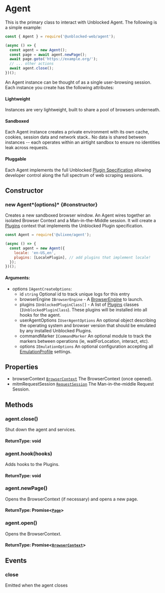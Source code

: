 # Agent

This is the primary class to interact with Unblocked Agent. The following is a simple example:

```js
const { Agent } = require('@unblocked-web/agent');

(async () => {
  const agent = new Agent();
  const page = await agent.newPage();
  await page.goto('https://example.org/');
  // ... other actions
  await agent.close();
})();
```

An Agent instance can be thought of as a single user-browsing session. Each instance you create has the following attributes:

#### Lightweight

Instances are very lightweight, built to share a pool of browsers underneath.

#### Sandboxed

Each Agent instance creates a private environment with its own cache, cookies, session data and network stack.. No data is shared between instances -- each operates within an airtight sandbox to ensure no identities leak across requests.

#### Pluggable

Each Agent implements the full Unblocked [Plugin Specification](https://github.com/ulixee/unblocked/main/tree/specification/plugin) allowing developer control along the full spectrum of web scraping sessions.

## Constructor

### new Agent*(options)* {#constructor}

Creates a new sandboxed browser window. An Agent wires together an isolated Browser Context and a Man-in-the-Middle session. It will create a [Plugins](./Plugins.md) context that implements the Unblocked Plugin specification.

```js
const Agent = require('@ulixee/agent');

(async () => {
  const agent = new Agent({
    locale: 'en-US,en',
    plugins: [LocalePlugin], // add plugins that implement locale!
  });
})();
```

#### **Arguments**:

- options `IAgentCreateOptions`:
  - id `string` Optional id to track unique logs for this entry
  - browserEngine `IBrowserEngine` - A [BrowserEngine](./BrowserEngine.md) to launch.
  - plugins `IUnblockedPluginClass[]` - A list of [Plugins](https://github.com/ulixee/unblocked/main/tree/specification/plugin/IUnblockedPlugin.ts) classes (`IUnblockedPluginClass`). These plugins will be installed into all hooks for the agent.
  - userAgentOptions `IUserAgentOptions` An optional object describing the operating system and browser version that should be emulated by any installed Unblocked Plugins.
  - commandMarker `ICommandMarker` An optional module to track the markers between operations (ie, waitForLocation, interact, etc).
  - options `IEmulationOptions` An optional configuration accepting all [EmulationProfile](https://github.com/ulixee/unblocked/main/tree/specification#emulation-profile) settings.

## Properties

- browserContext [`BrowserContext`](./BrowserContext.md) The BrowserContext (once opened).
- mitmRequestSession [`RequestSession`](./Man-in-the-Middle.md) The Man-in-the-middle Request Session.

## Methods

### agent.close()

Shut down the agent and services.

#### **ReturnType**: void

### agent.hook(hooks)

Adds hooks to the Plugins.

#### **ReturnType**: void

### agent.newPage()

Opens the BrowserContext (if necessary) and opens a new page.

#### **ReturnType**: Promise<[`Page`](./Page.md)>

### agent.open()

Opens the BrowserContext.

#### **ReturnType**: Promise<[`BrowserContext`](./BrowserContext.md)>

## Events

### close

Emitted when the agent closes
